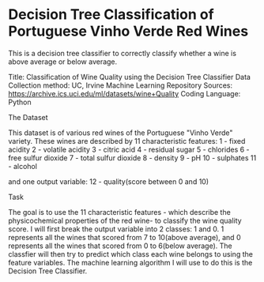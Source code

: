 # Decision Tree Classification of Portuguese Vinho Verde Red Wines


This is a decision tree classifier to correctly classify whether a wine is above average or below average.

Title: Classification of Wine Quality using the Decision Tree Classifier 
Data Collection method: UC, Irvine Machine Learning Repository
Sources: https://archive.ics.uci.edu/ml/datasets/wine+Quality
Coding Language: Python

The Dataset

This dataset is of various red wines of the Portuguese "Vinho Verde" variety. These wines are described by 11 characteristic features: 
1 - fixed acidity
2 - volatile acidity
3 - citric acid
4 - residual sugar
5 - chlorides
6 - free sulfur dioxide
7 - total sulfur dioxide
8 - density
9 - pH
10 - sulphates
11 - alcohol

and one output variable:
12 - quality(score between 0 and 10)

Task

The goal is to use the 11 characteristic features - which describe the physicochemical properties of the red wine- to classify the wine quality score. I will first break the output variable into 2 classes: 1 and 0. 1 represents all the wines that scored from 7 to 10(above average), and 0 represents all the wines that scored from 0 to 6(below average). The classfier will then try to predict which class each wine belongs to using the feature variables. The machine learning algorithm I will use to do this is the Decision Tree Classifier.
